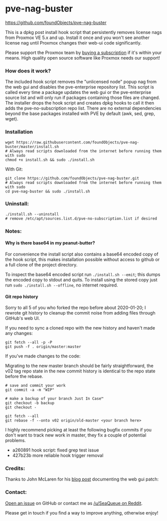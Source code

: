 # pve-nag-buster 
https://github.com/foundObjects/pve-nag-buster

This is a dpkg post install hook script that persistently removes license nags
from Proxmox VE 5.x and up. Install it once and you won't see another license
nag until Proxmox changes their web-ui code significantly.

Please support the Proxmox team by [buying a subscription](https://www.proxmox.com/en/proxmox-ve/pricing) if it's within your
means. High quality open source software like Proxmox needs our support!

### How does it work?

The included hook script removes the "unlicensed node" popup nag from the web
gui and disables the pve-enterprise repository list. This script is called
every time a package updates the web gui or the pve-enterprise source list and
will only run if packages containing those files are changed. The installer
drops the hook script and creates dpkg hooks to call it then adds the
pve-no-subscription repo list. There are no external dependencies beyond the
base packages installed with PVE by default (awk, sed, grep, wget).

### Installation
```
wget https://raw.githubusercontent.com/foundObjects/pve-nag-buster/master/install.sh
# Always read scripts downloaded from the internet before running them with sudo
chmod +x install.sh && sudo ./install.sh
```

With Git:
```
git clone https://github.com/foundObjects/pve-nag-buster.git
# Always read scripts downloaded from the internet before running them with sudo
cd pve-nag-buster && sudo ./install.sh
```

### Uninstall:
```
./install.sh --uninstall
# remove /etc/apt/sources.list.d/pve-no-subscription.list if desired
```

### Notes:
#### Why is there base64 in my peanut-butter?

For convenience the install script also contains a base64 encoded copy of the
hook script, this makes installation possible without access to github or a
full clone of the project directory.

To inspect the base64 encoded script run `./install.sh --emit`; this dumps the
encoded copy to stdout and quits. To install using the stored copy just run
`sudo ./install.sh --offline`, no internet required.

#### Git repo history

Sorry to all 5 of you who forked the repo before about 2020-01-20; I rewrote
git history to cleanup the commit noise from adding files through GitHub's web
UI.

If you need to sync a cloned repo with the new history and haven't made any
changes:

```
git fetch --all -p -P
git push -f . origin/master:master
```

If you've made changes to the code:

Migrating to the new master branch should be fairly straightforward, the v02
tag repo state in the new commit history is identical to the repo state before
the rebase.

```
# save and commit your work
git commit -a -m "WIP"

# make a backup of your branch Just In Case™
git checkout -b backup
git checkout -

git fetch --all
git rebase -f --onto v02 origin/old-master <your branch here>
```

I highly recommend picking at least the following bugfix commits if you don't
want to track new work in master, they fix a couple of potential problems.

* a260891 hook script: fixed grep test issue
* 427b23b more reliable hook trigger removal

### Credits:

Thanks to John McLaren for his [blog post](https://www.reddit.com/user/seaqueue) documenting the web gui patch:

### Contact:

[Open an issue](https://github.com/foundObjects/pve-nag-buster/issues) on GitHub or contact me as [/u/SeaQueue on Reddit](https://www.reddit.com/user/seaqueue).

Please get in touch if you find a way to improve anything, otherwise enjoy!

